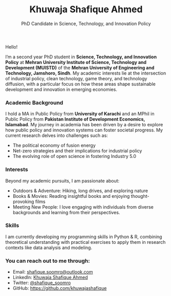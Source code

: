 <header>
    <div class="container">
      <h1>Khuwaja Shafique Ahmed</h1>
      <p>PhD Candidate in Science, Technology, and Innovation Policy</p>
    </div>
  </header>

<p>Hello!</p>

I’m a second year PhD student in **Science, Technology, and Innovation Policy** at **Mehran University Institute of Science, Technology and Development (MUISTD)** of the  **Mehran University of Engineering and Technology, Jamshoro, Sindh**. My academic interests lie at the intersection of industrial policy, clean technology, game theory, and technology diffusion, with a particular focus on how these areas shape sustainable development and innovation in emerging economies.

<h3 id="academic-background">Academic Background</h3>

I hold a MA in Public Policy from **University of Karachi** and an MPhil in Public Policy from **Pakistan Institute of Development Economics, Islamabad**. My journey in academia has been driven by a desire to explore how  public policy and  innovation systems can foster societal progress. My current research delves into challenges such as:
<ul>
<li>The  political economy of fusion energy
<li> Net-zero strategies and their implications for industrial policy
<li>The evolving role of  open science in fostering Industry 5.0
</ul>

<h3 id="interests">Interests</h3>
<p>Beyond my academic pursuits, I am passionate about:</p>
<ul>
<li> Outdoors &amp; Adventure: Hiking, long drives, and exploring nature</li>
<li> Books &amp; Movies: Reading insightful books and enjoying thought-provoking films</li>
<li> Meeting New People: I love engaging with individuals from diverse backgrounds and learning from their perspectives.</li>
</ul>

<h3 id="skills">Skills</h3>
<p>I am currently developing my programming skills in  Python & R, combining theoretical understanding with practical exercises to apply them in research contexts like data analysis and modeling.</p>

<h3 id="you-can-reach-out-to-me-through">You can reach out to me through:</h3>
<ul>

  
<li> Email: <a href="mailto:shafique.soomro@outlook.com">shafique.soomro@outlook.com</a></li>
<li> LinkedIn: <a href="https://www.linkedin.com/in/khuwajashafique/" target="_blank">Khuwaja Shafique Ahmed</a></li>
<li> Twitter: <a href="https://twitter.com/shafique_soomro" target="_blank">@shafique_soomro</a></li>
<li> GitHub: <a href="https://github.com/khuwajashafique" target="_blank">https://github.com/khuwajashafique</a></li>
</ul>
